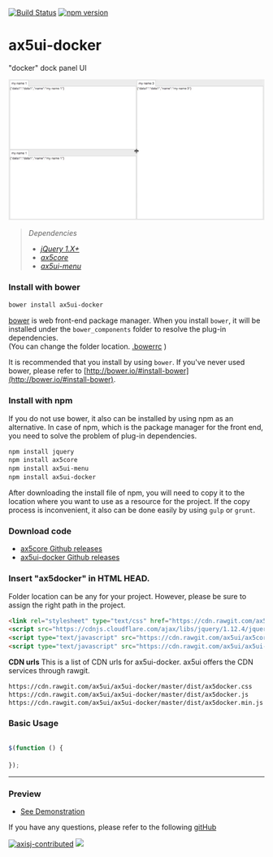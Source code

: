 [![Build Status](https://travis-ci.org/ax5ui/ax5ui-docker.svg?branch=master)](https://travis-ci.org/ax5ui/ax5ui-docker)
[![npm version](https://badge.fury.io/js/ax5ui-docker.svg)](https://badge.fury.io/js/ax5ui-docker)

# ax5ui-docker
"docker" dock panel UI

![ax5docker](src/ax5docker.gif)

> *Dependencies*
> * _[jQuery 1.X+](http://jquery.com/)_
> * _[ax5core](http://ax5.io/ax5core)_
> * _[ax5ui-menu](http://ax5.io/ax5ui-menu)_

### Install with bower
```sh
bower install ax5ui-docker
```
[bower](http://bower.io/#install-bower) is web front-end package manager.
When you install `bower`, it will be installed under the `bower_components` folder to resolve the plug-in dependencies.  
(You can change the folder location. [.bowerrc](http://bower.io/docs/config/#bowerrc-specification) )

It is recommended that you install by using `bower`. 
If you've never used bower, please refer to [http://bower.io/#install-bower](http://bower.io/#install-bower).

### Install with npm
If you do not use bower, it also can be installed by using npm as an alternative.
In case of npm, which is the package manager for the front end, you need to solve the problem of plug-in dependencies.

```sh
npm install jquery
npm install ax5core
npm install ax5ui-menu
npm install ax5ui-docker
```

After downloading the install file of npm, you will need to copy it to the location where you want to use as a resource for the project.
If the copy process is inconvenient, it also can be done easily by using `gulp` or `grunt`.

### Download code
- [ax5core Github releases](https://github.com/ax5ui/ax5core/releases)
- [ax5ui-docker Github releases](https://github.com/ax5ui/ax5ui-docker/releases)


### Insert "ax5docker" in HTML HEAD.

Folder location can be any for your project. However, please be sure to assign the right path in the project.

```html
<link rel="stylesheet" type="text/css" href="https://cdn.rawgit.com/ax5ui/ax5ui-docker/master/dist/ax5docker.css" />
<script src="https://cdnjs.cloudflare.com/ajax/libs/jquery/1.12.4/jquery.min.js"></script>
<script type="text/javascript" src="https://cdn.rawgit.com/ax5ui/ax5core/master/dist/ax5core.min.js"></script>
<script type="text/javascript" src="https://cdn.rawgit.com/ax5ui/ax5ui-docker/master/dist/ax5docker.min.js"></script>
```

**CDN urls**
This is a list of CDN urls for ax5ui-docker. ax5ui offers the CDN services through rawgit.
```
https://cdn.rawgit.com/ax5ui/ax5ui-docker/master/dist/ax5docker.css
https://cdn.rawgit.com/ax5ui/ax5ui-docker/master/dist/ax5docker.js
https://cdn.rawgit.com/ax5ui/ax5ui-docker/master/dist/ax5docker.min.js
```

### Basic Usage
```html

```

```js
$(function () {

});
```

- - -

### Preview
- [See Demonstration](http://ax5.io/ax5ui-docker/demo/index.html)

If you have any questions, please refer to the following [gitHub](https://github.com/ax5ui/ax5ui-kernel)

[![axisj-contributed](https://img.shields.io/badge/AXISJ.com-Contributed-green.svg)](https://github.com/axisj) ![](https://img.shields.io/badge/Seowoo-Mondo&Thomas-red.svg)

